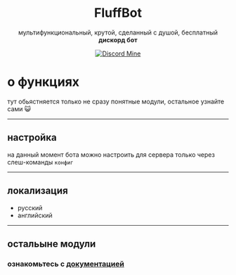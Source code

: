 <div align="center">

# FluffBot

мультифункциональный, крутой, сделанный с душой, бесплатный **дискорд бот**

[![Discord Mine](https://img.shields.io/discord/1152572002088009749?label=discord&logo=discord&logoColor=white)](https://discord.gg/4eVSEj9jku)

</div>

# о функциях

тут обьястняется только не сразу понятные модули, остальное узнайте сами 😺

---
## настройка
на данный момент бота можно настроить для сервера только через слеш-команды `конфиг`

---
## локализация
- русский
- английский

---
## остальыне модули

### ознакомьтесь с [документацией](https://twocheg-twink-2.github.io/FluffBot-docs/)

